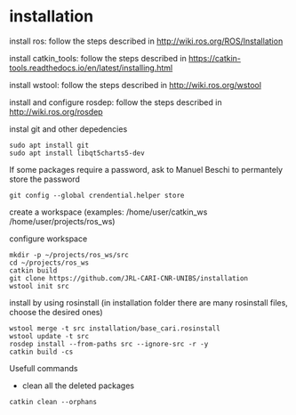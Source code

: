# installation

install ros: follow the steps described in http://wiki.ros.org/ROS/Installation

install catkin_tools: follow the steps described in https://catkin-tools.readthedocs.io/en/latest/installing.html

install wstool: follow the steps described in http://wiki.ros.org/wstool

install and configure rosdep: follow the steps described in http://wiki.ros.org/rosdep


instal git and other depedencies
```
sudo apt install git
sudo apt install libqt5charts5-dev
```

If some packages require a password, ask to Manuel Beschi
to permantely store the password

```
git config --global crendential.helper store
```


create a workspace (examples: /home/user/catkin_ws /home/user/projects/ros_ws)


configure workspace


```
mkdir -p ~/projects/ros_ws/src
cd ~/projects/ros_ws
catkin build
git clone https://github.com/JRL-CARI-CNR-UNIBS/installation
wstool init src
```

install by using rosinstall (in installation folder there are many rosinstall files, choose the desired ones)

```
wstool merge -t src installation/base_cari.rosinstall
wstool update -t src
rosdep install --from-paths src --ignore-src -r -y
catkin build -cs
```


Usefull commands

* clean all the deleted packages
```
catkin clean --orphans
```
